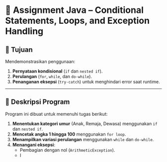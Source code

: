 # 📌 Assignment Java – Conditional Statements, Loops, and Exception Handling

## 🎯 Tujuan
Mendemonstrasikan penggunaan:
1. **Pernyataan kondisional** (`if` dan `nested if`).
2. **Perulangan** (`for`, `while`, dan `do-while`).
3. **Penanganan eksepsi** (`try-catch`) untuk menghindari error saat runtime.

---

## 📜 Deskripsi Program
Program ini dibuat untuk memenuhi tugas berikut:

1. **Menentukan kategori umur** (Anak, Remaja, Dewasa) menggunakan `if` dan `nested if`.
2. **Mencetak angka 1 hingga 100** menggunakan `for loop`.
3. **Menampilkan variasi perulangan** menggunakan `while` dan `do-while`.
4. **Menangani eksepsi**:
   - Pembagian dengan nol (`ArithmeticException`).
   - I

